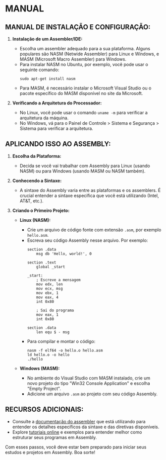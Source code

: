 # MANUAL
## MANUAL DE INSTALAÇÃO E CONFIGURAÇÃO:
1. **Instalação de um Assembler/IDE:**
   - Escolha um assembler adequado para a sua plataforma. Alguns populares são NASM (Netwide Assembler) para Linux e Windows, e MASM (Microsoft Macro Assembler) para Windows.
   - Para instalar NASM no Ubuntu, por exemplo, você pode usar o seguinte comando:
     ```
     sudo apt-get install nasm
     ```
   - Para MASM, é necessário instalar o Microsoft Visual Studio ou o pacote específico do MASM disponível no site da Microsoft.

2. **Verificando a Arquitetura do Processador:**
   - No Linux, você pode usar o comando `uname -m` para verificar a arquitetura da máquina.
   - No Windows, vá para o Painel de Controle > Sistema e Segurança > Sistema para verificar a arquitetura.

## APLICANDO ISSO AO ASSEMBLY:
1. **Escolha da Plataforma:**
   - Decida se você vai trabalhar com Assembly para Linux (usando NASM) ou para Windows (usando MASM ou NASM também).

2. **Conhecendo a Sintaxe:**
   - A sintaxe do Assembly varia entre as plataformas e os assemblers. É crucial entender a sintaxe específica que você está utilizando (Intel, AT&T, etc.).

3. **Criando o Primeiro Projeto:**
   - **Linux (NASM):**
     - Crie um arquivo de código fonte com extensão `.asm`, por exemplo `hello.asm`.
     - Escreva seu código Assembly nesse arquivo. Por exemplo:
       ```assembly
       section .data
           msg db 'Hello, world!', 0

       section .text
           global _start

       _start:
           ; Escreve a mensagem
           mov edx, len
           mov ecx, msg
           mov ebx, 1
           mov eax, 4
           int 0x80

           ; Sai do programa
           mov eax, 1
           int 0x80

       section .data
           len equ $ - msg
       ```
     - Para compilar e montar o código:
       ```
       nasm -f elf64 -o hello.o hello.asm
       ld hello.o -o hello
       ./hello
       ```

   - **Windows (MASM):**
     - No ambiente do Visual Studio com MASM instalado, crie um novo projeto do tipo "Win32 Console Application" e escolha "Empty Project".
     - Adicione um arquivo `.asm` ao projeto com seu código Assembly.

## RECURSOS ADICIONAIS:
- Consulte a [documentação do assembler](https://www.ibm.com/docs/en/aix/7.2?topic=aix-assembler-language-reference) que está utilizando para entender os detalhes específicos da sintaxe e das diretivas disponíveis.
- Explore [tutoriais online](https://www.youtube.com/results?search_query=Assembly) e exemplos para entender melhor como estruturar seus programas em Assembly.

Com esses passos, você deve estar bem preparado para iniciar seus estudos e projetos em Assembly. Boa sorte!